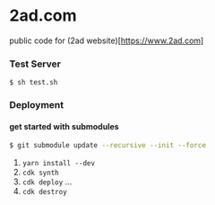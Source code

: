 # 2ad.com

public code for (2ad website)[https://www.2ad.com]


### Test Server

```
$ sh test.sh
```

### Deployment

#### get started with submodules
```bash
$ git submodule update --recursive --init --force
```

1. `yarn install --dev`
2. `cdk synth`
3. `cdk deploy`
...
4. `cdk destroy`
